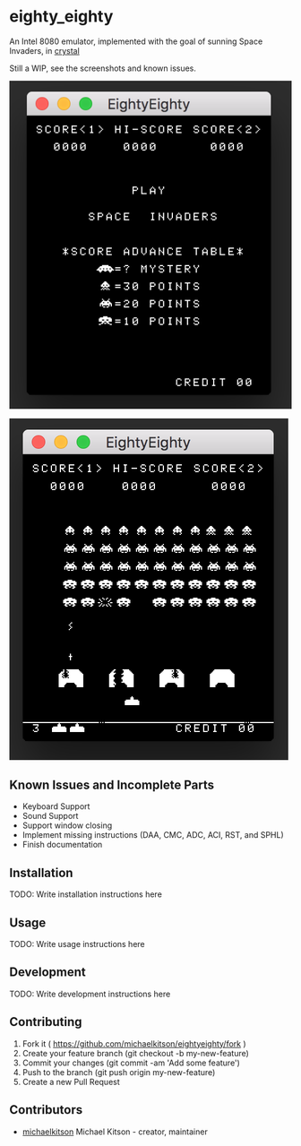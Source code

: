 # eighty_eighty

An Intel 8080 emulator, implemented with the goal of sunning Space Invaders, in [crystal](https://crystal-lang.org/)

Still a WIP, see the screenshots and known issues.

![title screenshot](https://github.com/michaelkitson/eighty_eighty/blob/master/screenshots/title.png)

![demo screenshot](https://github.com/michaelkitson/eighty_eighty/blob/master/screenshots/demo.png)

## Known Issues and Incomplete Parts
- Keyboard Support
- Sound Support
- Support window closing
- Implement missing instructions (DAA, CMC, ADC, ACI, RST, and SPHL)
- Finish documentation

## Installation

TODO: Write installation instructions here

## Usage

TODO: Write usage instructions here

## Development

TODO: Write development instructions here

## Contributing

1. Fork it ( https://github.com/michaelkitson/eightyeighty/fork )
2. Create your feature branch (git checkout -b my-new-feature)
3. Commit your changes (git commit -am 'Add some feature')
4. Push to the branch (git push origin my-new-feature)
5. Create a new Pull Request

## Contributors

- [michaelkitson](https://github.com/michaelkitson) Michael Kitson - creator, maintainer
